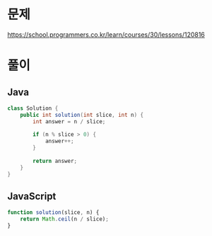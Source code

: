 # 문제
https://school.programmers.co.kr/learn/courses/30/lessons/120816

# 풀이
## Java
```java
class Solution {
    public int solution(int slice, int n) {
        int answer = n / slice;
        
        if (n % slice > 0) {
            answer++;
        }
        
        return answer;
    }
}
```

## JavaScript
```javascript
function solution(slice, n) {
    return Math.ceil(n / slice);
}
```
